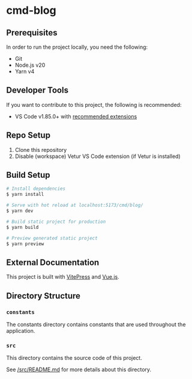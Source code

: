# cmd-blog

## Prerequisites

In order to run the project locally, you need the following:

- Git
- Node.js v20
- Yarn v4

## Developer Tools

If you want to contribute to this project, the following is recommended:

- VS Code v1.85.0+ with [recommended extensions](./.vscode/extensions.json)

## Repo Setup

1. Clone this repository
2. Disable (workspace) Vetur VS Code extension (if Vetur is installed)

## Build Setup

```bash
# Install dependencies
$ yarn install

# Serve with hot reload at localhost:5173/cmd/blog/
$ yarn dev

# Build static project for production
$ yarn build

# Preview generated static project
$ yarn preview
```

## External Documentation

This project is built with [VitePress](https://vitepress.dev/) and [Vue.js](https://vuejs.org/).

## Directory Structure

### `constants`

The constants directory contains constants that are used throughout the application.

### `src`

This directory contains the source code of this project.

See [/src/README.md](./src/README.md) for more details about this directory.
